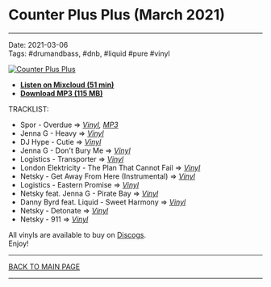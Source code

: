 # Counter Plus Plus (March 2021)

----

Date: 2021-03-06  
Tags: #drumandbass, #dnb, #liquid #pure #vinyl

[![Counter Plus Plus](https://thumbnailer.mixcloud.com/unsafe/300x300/extaudio/e/1/b/f/428b-f779-489f-ae9f-5ef2090a8801)](https://www.mixcloud.com/quantumenergy/counter-plus-plus-march-2021/)

* [**Listen on Mixcloud (51 min)**](https://www.mixcloud.com/quantumenergy/counter-plus-plus-march-2021/)
* [**Download MP3 (115 MB)**](https://1drv.ms/u/s!AmzuuXrjf51v35tY5xWyyg-utNf5Sg?e=03yL3A)

TRACKLIST:  

* Spor - Overdue => _[Vinyl](https://www.discogs.com/Spor-Conquerors-Commoners/release/2180478), [MP3](https://www.beatport.com/track/overdue/1154425)_
* Jenna G - Heavy => _[Vinyl](https://www.discogs.com/Jenna-G-For-Lost-Friends/release/660003)_
* DJ Hype - Cutie => _[Vinyl](https://www.discogs.com/DJ-Hype-Wickaman-J-Majik-Daddy-Earl-Cutie-Rollin-It/release/2469509)_
* Jenna G - Don't Bury Me => _[Vinyl](https://www.discogs.com/Jenna-G-For-Lost-Friends/release/660003)_
* Logistics - Transporter => _[Vinyl](https://www.discogs.com/Logistics-Crash-Bang-Wallop/release/1916209)_
* London Elektricity - The Plan That Cannot Fail => _[Vinyl](https://www.discogs.com/London-Elektricity-Elektricity-Will-Keep-Me-Warm-The-Plan-That-Cannot-Fail/release/2799688)_
* Netsky - Get Away From Here (Instrumental) => _[Vinyl](https://www.discogs.com/Netsky-2/release/3684807)_
* Logistics - Eastern Promise => _[Vinyl](https://www.discogs.com/Logistics-Crash-Bang-Wallop/release/1916209)_
* Netsky feat. Jenna G - Pirate Bay => _[Vinyl](https://www.discogs.com/Netsky-Featuring-Jenna-G-Moving-With-You/release/2370772)_
* Danny Byrd feat. Liquid - Sweet Harmony => _[Vinyl](https://www.discogs.com/Danny-Byrd-Feat-Liquid-Sweet-Harmony/release/2118075)_
* Netsky - Detonate => _[Vinyl](https://www.discogs.com/Netsky-2/release/3684807)_
* Netsky - 911 => _[Vinyl](https://www.discogs.com/Netsky-2/release/3684807)_

All vinyls are available to buy on <a href="http://discogs.com" target="_blank">Discogs</a>.  
Enjoy!

----

[BACK TO MAIN PAGE](./README.md)

----
